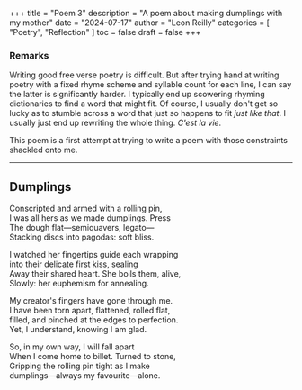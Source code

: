 +++
title = "Poem 3"
description = "A poem about making dumplings with my mother"
date = "2024-07-17"
author = "Leon Reilly"
categories = [
    "Poetry",
    "Reflection"
]
toc = false
draft = false
+++

### Remarks
Writing good free verse poetry is difficult. But after trying hand at writing poetry with a fixed rhyme scheme and syllable count for each line, I can say the latter is significantly harder. I typically end up scowering rhyming dictionaries to find a word that might fit. Of course, I usually don't get so lucky as to stumble across a word that just so happens to fit *just like that*. I usually just end up rewriting the whole thing. *C'est la vie*. 

This poem is a first attempt at trying to write a poem with those constraints shackled onto me.


---

## Dumplings

Conscripted and armed with a rolling pin, \
I was all hers as we made dumplings. Press \
The dough flat—semiquavers, legato—\
Stacking discs into pagodas: soft bliss.

I watched her fingertips guide each wrapping\
into their delicate first kiss, sealing\
Away their shared heart. She boils them, alive,\
Slowly: her euphemism for annealing.

My creator's fingers have gone through me.\
I have been torn apart, flattened, rolled flat, \
filled, and pinched at the edges to perfection.\
Yet, I understand, knowing I am glad.

So, in my own way, I will fall apart\
When I come home to billet. Turned to stone,\
Gripping the rolling pin tight as I make\
dumplings—always my favourite—alone.
